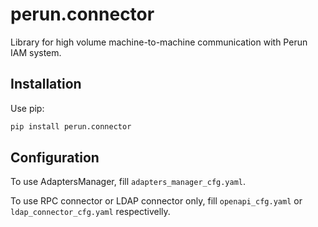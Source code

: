 # perun.connector

Library for high volume machine-to-machine communication with Perun IAM system.

## Installation

Use pip:

```sh
pip install perun.connector
```

## Configuration

To use AdaptersManager, fill `adapters_manager_cfg.yaml`.

To use RPC connector or LDAP connector only, fill `openapi_cfg.yaml` or `ldap_connector_cfg.yaml` respectivelly.
